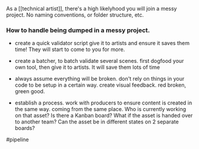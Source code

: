 As a [[technical artist]], there's a high likelyhood you will join a messy project.
No naming conventions, or folder structure, etc.
### How to handle being dumped in a messy project.

- create a quick validator script
  give it to artists and ensure it saves them time!
  They will start to come to you for more.
- create a batcher, to batch validate several scenes.
  first dogfood your own tool, then give it to artists.
  It will save them lots of time
  
- always assume everything will be broken.
  don't rely on things in your code to be setup in a certain way.
  create visual feedback. red broken, green good.
  
- establish a process.
  work with producers to ensure content is created in the same way. coming from the same place.
  Who is currently working on that asset? Is there a Kanban board? What if the asset is handed over to another team? Can the asset be in different states on 2 separate boards?

#pipeline